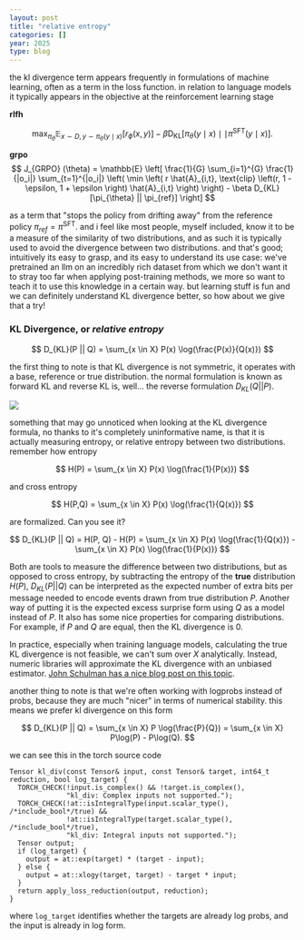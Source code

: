 ```yaml
---
layout: post
title: "relative entropy"
categories: []
year: 2025
type: blog
---
```


the kl divergence term appears frequently in formulations of machine learning, often as a term in the loss function. in relation to language models it typically appears in the objective at the reinforcement learning stage

**rlfh**

$$
\max_{\pi_\theta} \mathbb{E}_{x \sim D,y \sim \pi_\theta(y \mid x)} \left[ r_\phi(x, y) \right] - \beta \mathrm{D}_{\mathrm{KL}} \left[ \pi_\theta(y \mid x) \mid\mid \pi^{\text{SFT}}(y \mid x) \right].
$$

**grpo**
$$
J_{GRPO} (\theta) = \mathbb{E}
\left[ \frac{1}{G} \sum_{i=1}^{G} \frac{1}{|o_i|} \sum_{t=1}^{|o_i|}
\left( \min \left( r \hat{A}_{i,t},
\text{clip} \left(r, 1 - \epsilon, 1 + \epsilon \right) \hat{A}_{i,t} \right) \right) - \beta D_{KL} [\pi_{\theta} || \pi_{ref}] \right]
$$

as a term that "stops the policy from drifting away" from the reference policy $\pi_{ref} = \pi^{\text{SFT}}$. and i feel like most people, myself included, know it to be a measure of the similarity of two distributions, and as such it is typically used to avoid the divergence between two distributions. and that's good; intuitively its easy to grasp, and its easy to understand its use case: we've pretrained an llm on an incredibly rich dataset from which we don't want it to stray too far when applying post-training methods, we more so want to teach it to use this knowledge in a certain way. but learning stuff is fun and we can definitely understand KL divergence better, so how about we give that a try!


### KL Divergence, or *relative entropy*

$$
D_{KL}(P ||  Q) = \sum_{x \in X} P(x) \log(\frac{P(x)}{Q(x)})
$$

the first thing to note is that KL divergence is not symmetric, it operates with a base, reference or true distribution. the normal formulation is known as forward KL and reverse KL is, well... the reverse formulation $D_{KL}(Q || P)$. 

![](/images/forwardreversekl.jpg)

something that may go unnoticed when looking at the KL divergence formula, no thanks to it's completely uninformative name, is that it is actually measuring entropy, or relative entropy between two distributions. remember how entropy

$$
H(P) = \sum_{x \in X} P(x) \log(\frac{1}{P(x)})
$$

and cross entropy 

$$
H(P,Q) = \sum_{x \in X} P(x) \log(\frac{1}{Q(x)})
$$

are formalized. Can you see it? 

$$
D_{KL}(P ||  Q) = H(P, Q) - H(P) = \sum_{x \in X} P(x) \log(\frac{1}{Q(x)}) - \sum_{x \in X} P(x) \log(\frac{1}{P(x)})
$$

Both are tools to measure the difference between two distributions, but as opposed to cross entropy, by subtracting the entropy of the **true** distribution $H(P)$, $D_{KL}(P ||  Q)$ can be interpreted as the expected number of extra bits per message needed to encode events drawn from true distribution $P$. Another way of putting it is the expected excess surprise form using $Q$ as a model instead of $P$. It also has some nice properties for comparing distributions. For example, if $P$ and $Q$ are equal, then the KL divergence is 0.

In practice, especially when training language models, calculating the true KL divergence is not feasible, we can't sum over $X$ analytically. Instead, numeric libraries will approximate the KL divergence with an unbiased estimator. [John Schulman has a nice blog post on this topic](http://joschu.net/blog/kl-approx.html).

another thing to note is that we're often working with logprobs instead of probs, because they are much "nicer" in terms of numerical stability. this means we prefer kl divergence on this form

$$
D_{KL}(P ||  Q) = \sum_{x \in X} P \log(\frac{P}{Q}) = \sum_{x \in X} P\log(P) -  P\log(Q).
$$

we can see this in the torch source code

```
Tensor kl_div(const Tensor& input, const Tensor& target, int64_t reduction, bool log_target) {
  TORCH_CHECK(!input.is_complex() && !target.is_complex(),
              "kl_div: Complex inputs not supported.");
  TORCH_CHECK(!at::isIntegralType(input.scalar_type(), /*include_bool*/true) &&
              !at::isIntegralType(target.scalar_type(), /*include_bool*/true),
              "kl_div: Integral inputs not supported.");
  Tensor output;
  if (log_target) {
    output = at::exp(target) * (target - input);
  } else {
    output = at::xlogy(target, target) - target * input;
  }
  return apply_loss_reduction(output, reduction);
}
```

where `log_target` identifies whether the targets are already log probs, and the input is already in log form.